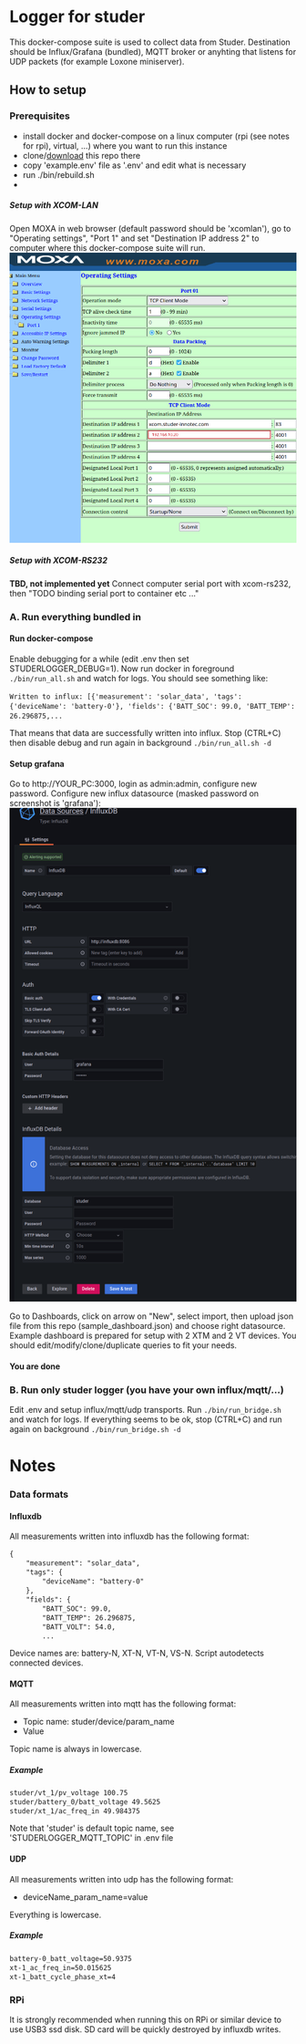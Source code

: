 # Logger for studer

This docker-compose suite is used to collect data from Studer. Destination should be Influx/Grafana (bundled),
MQTT broker or anyhting that listens for UDP packets (for example Loxone miniserver).

## How to setup

### Prerequisites

- install docker and docker-compose on a linux computer (rpi (see notes for rpi), virtual, ...) where you want to run this instance
- clone/[download](https://github.com/dusanmsk/studer/archive/refs/heads/main.zip) this repo there
- copy 'example.env' file as '.env' and edit what is necessary
- run ./bin/rebuild.sh
- 
##### Setup with XCOM-LAN

Open MOXA in web browser (default password should be 'xcomlan'), go to "Operating settings", "Port 1" and set "Destination IP address 2" to computer where this docker-compose suite will run.
![Image](docs/images/moxa_setup.png)

##### Setup with XCOM-RS232
**TBD, not implemented yet**
Connect computer serial port with xcom-rs232, then "TODO binding serial port to container etc ..."


### A. Run everything bundled in

#### Run docker-compose

Enable debugging for a while (edit .env then set STUDERLOGGER_DEBUG=1). Now run docker in foreground `./bin/run_all.sh` and watch for logs. You should see something like:

`Written to influx: [{'measurement': 'solar_data', 'tags': {'deviceName': 'battery-0'}, 'fields': {'BATT_SOC': 99.0, 'BATT_TEMP': 26.296875,...`

That means that data are successfully written into influx. Stop (CTRL+C) then disable debug and run again in background `./bin/run_all.sh -d`

#### Setup grafana

Go to http://YOUR_PC:3000, login as admin:admin, configure new password. Configure new influx datasource (masked password on screenshot is 'grafana'):
![Image](docs/images/datasource.png)

Go to Dashboards, click on arrow on "New", select import, then upload json file from this repo (sample_dashboard.json) and choose right datasource.
Example dashboard is prepared for setup with 2 XTM and 2 VT devices. You should edit/modify/clone/duplicate queries to fit your needs.

#### You are done

### B. Run only studer logger (you have your own influx/mqtt/...)

Edit .env and setup influx/mqtt/udp transports. Run `./bin/run_bridge.sh` and watch for logs. If everything seems to be ok, stop (CTRL+C) and run again on background `./bin/run_bridge.sh -d`


# Notes

### Data formats

#### Influxdb

All measurements written into influxdb has the following format:

```
{
    "measurement": "solar_data",
    "tags": {
        "deviceName": "battery-0"
    },
    "fields": {
        "BATT_SOC": 99.0,
        "BATT_TEMP": 26.296875,
        "BATT_VOLT": 54.0,
        ...
```

Device names are: battery-N, XT-N, VT-N, VS-N. Script autodetects connected devices.

#### MQTT

All measurements written into mqtt has the following format:

- Topic name: studer/device/param_name
- Value

Topic name is always in lowercase.

##### Example

```
studer/vt_1/pv_voltage 100.75
studer/battery_0/batt_voltage 49.5625
studer/xt_1/ac_freq_in 49.984375
```

Note that 'studer' is default topic name, see 'STUDERLOGGER_MQTT_TOPIC' in .env file

#### UDP

All measurements written into udp has the following format:

- deviceName_param_name=value

Everything is lowercase.

##### Example

```
battery-0_batt_voltage=50.9375
xt-1_ac_freq_in=50.015625
xt-1_batt_cycle_phase_xt=4
```

### RPi

It is strongly recommended when running this on RPi or similar device to use USB3 ssd disk. SD card will be quickly destroyed by influxdb writes.